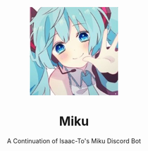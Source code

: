 <div align=center>

![Miku](./assets/miku_smaller.jpg)

# Miku

A Continuation of Isaac-To's Miku Discord Bot

